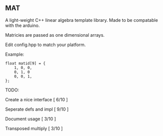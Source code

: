 MAT
----
A light-weight C++ linear algebra template library. Made to be compatable with the arduino.

Matricies are passed as one dimensional arrays.

Edit config.hpp to match your platform.

Example:

	float matid[9] = {
		1, 0, 0,
		0, 1, 0
		0, 0, 1,
	};


TODO:

Create a nice interface [ 6/10 ]

Seperate defs and impl [ 9/10 ]

Document usage [ 3/10 ]

Transposed multiply [ 3/10 ]
